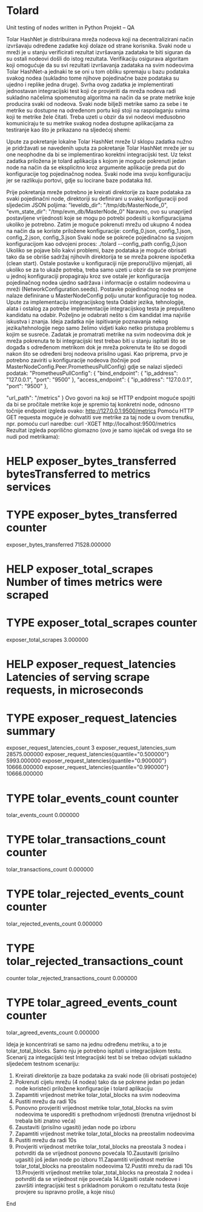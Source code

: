 # Tolard
Unit testing of nodes written in Python
Projekt – QA

Tolar HashNet je distribuirana mreža nodeova koji na decentralizirani način izvršavaju
određene zadatke koji dolaze od strane korisnika. Svaki node u mreži je u stanju
verificirati rezultat izvršavanja zadataka te biti siguran da su ostali nodeovi došli do istog
rezultata. Verifikaciju osigurava algoritam koji omogućuje da su svi rezultati izvršavanja
zadataka na svim nodeovima Tolar HashNet-a jednaki te se oni u tom obliku spremaju u
bazu podataka svakog nodea (sukladno tome njihove pojedinačne baze podataka su
ujedno i replike jedna druge).
Svrha ovog zadatka je implementirati jednostavan integracijski test koji će provjeriti da
mreža nodeva radi sukladno načelima spomenutog algoritma na način da se prate
metrike koje producira svaki od nodeova.
Svaki node bilježi metrike samo za sebe i te metrike su dostupne na određenom portu
koji stoji na raspolaganju svima koji te metrike žele čitati. Treba uzeti u obzir da svi
nodeovi međusobno komuniciraju te su metrike svakog nodea dostupne aplikacijama za
testiranje kao što je prikazano na sljedećoj shemi:

Upute za pokretanje lokalne Tolar HashNet mreže
U sklopu zadatka nužno je pridržavati se navedenih uputa za pokretanje Tolar HashNet
mreže jer su one neophodne da bi se implementirao korektni integracijski test.
Uz tekst zadatka priložena je tolard aplikacija s kojom je moguće pokrenuti jedan node
na način da se eksplicitno kroz argumente aplikacije preda put do konfiguracije tog
pojedinačnog nodea. Svaki node ima svoju konfiguraciju jer se razlikuju portovi, gdje su
locirane baze podataka itd.

Prije pokretanja mreže potrebno je kreirati direktorije za baze podataka za svaki
pojedinačni node, direktoriji su definirani u svakoj konfiguraciji pod sljedećim JSON
poljima:
"leveldb_dir": "/tmp/db/MasterNode_0",
"evm_state_dir": "/tmp/evm_db/MasterNode_0"
Naravno, ovo su unaprijed postavljene vrijednosti koje se mogu po potrebi podesiti u
konfiguracijama ukoliko je potrebno.
Zatim je moguće pokrenuti mrežu od ukupno 4 nodea na način da se koriste priložene
konfiguracije: config_0.json, config_1.json, config_2.json, config_3.json
Svaki node se pokreće pojedinačno sa svojom konfiguracijom kao odvojeni proces:
./tolard --config_path config_0.json
Ukoliko se pojave bilo kakvi problemi, baze podataka je moguće obrisati tako da se
obriše sadržaj njihovih direktorija te se mreža pokrene ispočetka (clean start).
Ostale postavke u konfiguraciji nije preporučljivo mijenjati, ali ukoliko se za to ukaže
potreba, treba samo uzeti u obzir da se sve promjene u jednoj konfiguraciji propagiraju
kroz sve ostale jer konfiguracija pojedinačnog nodea ujedno sadržava i informacije o
ostalim nodeovima u mreži (NetworkConfiguration.seeds). Postavke pojedinačnog
nodea se nalaze definirane u MasterNodeConfig polju unutar konfiguracije tog nodea.
Upute za implementaciju integracijskog testa
Odabir jezika, tehnologije, alata i ostalog za potrebe implementacije integracijskog testa
je prepušteno kandidatu na odabir. Poželjno je odabrati nešto s čim kandidat ima najviše
iskustva i znanja. Ideja zadatka nije ispitivanje poznavanja nekog jezika/tehnologije nego
samo želimo vidjeti kako netko pristupa problemu s kojim se susreće.
Zadatak je promatrati metrike na svim nodeovima dok je mreža pokrenuta te bi
integracijski test trebao biti u stanju ispitati što se događa s određenom metrikom dok je
mreža pokrenuta te što se dogodi nakon što se određeni broj nodeova prisilno ugasi.
Kao priprema, prvo je potrebno zaviriti u konfiguracije nodeova (točnije pod
MasterNodeConfig.Peer.PrometheusPullConfig) gdje se nalazi sljedeći podatak:
"PrometheusPullConfig": {
"bind_endpoint": {
"ip_address": "127.0.0.1",
"port": "9500"
},
"access_endpoint": {
"ip_address": "127.0.0.1",
"port": "9500"
},

"url_path": "\/metrics"
}
Ovo govori na koji se HTTP endpoint moguće spojiti da bi se pročitale metrike koje je
spremio taj konkretni node, odnosno točnije endpoint izgleda ovako:
http://127.0.0.1:9500/metrics
Pomoću HTTP GET requesta moguće je dohvatiti sve metrike za taj node u ovom
trenutku, npr. pomoću curl naredbe:
curl -XGET http://localhost:9500/metrics
Rezultat izgleda poprilično glomazno (ovo je samo isječak od svega što se nudi pod
metrikama):
# HELP exposer_bytes_transferred bytesTransferred to metrics services
# TYPE exposer_bytes_transferred counter
exposer_bytes_transferred 71528.000000
# HELP exposer_total_scrapes Number of times metrics were scraped
# TYPE exposer_total_scrapes counter
exposer_total_scrapes 3.000000
# HELP exposer_request_latencies Latencies of serving scrape requests, in microseconds
# TYPE exposer_request_latencies summary
exposer_request_latencies_count 3
exposer_request_latencies_sum 28575.000000
exposer_request_latencies{quantile="0.500000"} 5993.000000
exposer_request_latencies{quantile="0.900000"} 10666.000000
exposer_request_latencies{quantile="0.990000"} 10666.000000
# TYPE tolar_events_count counter
tolar_events_count 0.000000
# TYPE tolar_transactions_count counter
tolar_transactions_count 0.000000
# TYPE tolar_rejected_events_count counter
tolar_rejected_events_count 0.000000
# TYPE tolar_rejected_transactions_count
counter tolar_rejected_transactions_count 0.000000
# TYPE tolar_agreed_events_count counter
tolar_agreed_events_count 0.000000

Ideja je koncentrirati se samo na jednu određenu metriku, a to je
tolar_total_blocks. Samo nju je potrebno ispitati u integracijskom testu.
Scenarij za integacijski test
Integracijski test bi se trebao odvijati sukladno sljedećem testnom scenariju:
1. Kreirati direktorije za baze podataka za svaki node (ili obrisati postojeće)
2. Pokrenuti cijelu mrežu (4 nodea) tako da se pokrene jedan po jedan node koristeći
priložene konfiguracije i tolard aplikaciju
3. Zapamtiti vrijednost metrike tolar_total_blocks na svim nodeovima
4. Pustiti mrežu da radi 10s
5. Ponovno provjeriti vrijednost metrike tolar_total_blocks na svim nodeovima
te usporediti s prethodnom vrijednosti (trenutna vrijednost bi trebala biti znatno
veća)
6. Zaustaviti (prisilno ugasiti) jedan node po izboru
7. Zapamtiti vrijednost metrike tolar_total_blocks na preostalim nodeovima
8. Pustiti mrežu da radi 10s
9. Provjeriti vrijednost metrike tolar_total_blocks na preostala 3 nodea i
potvrditi da se vrijednost ponovno povećala
10.Zaustaviti (prisilno ugasiti) još jedan node po izboru
11.Zapamtiti vrijednost metrike tolar_total_blocks na preostalim nodeovima
12.Pustiti mrežu da radi 10s
13.Provjeriti vrijednost metrike tolar_total_blocks na preostala 2 nodea i
potvrditi da se vrijednost nije povećala
14.Ugasiti ostale nodeove i završiti integracijski test s prikladnom porukom o
rezultatu testa (koje provjere su ispravno prošle, a koje nisu)

End
